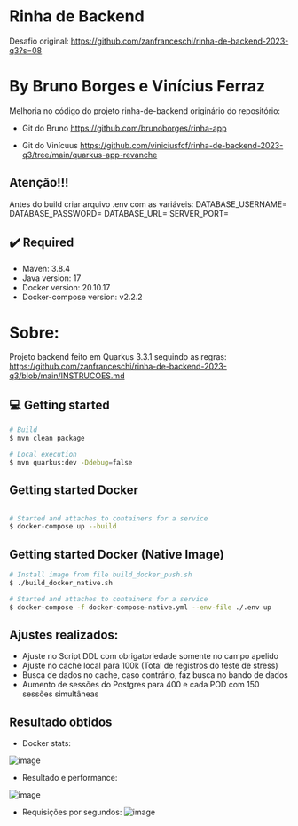# Rinha de Backend

Desafio original:
https://github.com/zanfranceschi/rinha-de-backend-2023-q3?s=08


# By Bruno Borges e Vinícius Ferraz
Melhoria no código do projeto rinha-de-backend originário do repositório:

* Git do Bruno
https://github.com/brunoborges/rinha-app

* Git do Vinícuus
https://github.com/viniciusfcf/rinha-de-backend-2023-q3/tree/main/quarkus-app-revanche


## Atenção!!!
Antes do build criar arquivo .env com as variáveis:
DATABASE_USERNAME=
DATABASE_PASSWORD=
DATABASE_URL=
SERVER_PORT=

## ✔️ Required
* Maven: 3.8.4
* Java version: 17
* Docker version: 20.10.17
* Docker-compose version: v2.2.2

# Sobre:
Projeto backend feito em Quarkus 3.3.1 seguindo as regras:
https://github.com/zanfranceschi/rinha-de-backend-2023-q3/blob/main/INSTRUCOES.md


## 💻 Getting started

```bash
# Build 
$ mvn clean package

# Local execution
$ mvn quarkus:dev -Ddebug=false
```


## Getting started Docker
```bash

# Started and attaches to containers for a service
$ docker-compose up --build
```


## Getting started Docker (Native Image)
```bash
# Install image from file build_docker_push.sh 
$ ./build_docker_native.sh 

# Started and attaches to containers for a service
$ docker-compose -f docker-compose-native.yml --env-file ./.env up
```






## Ajustes realizados:

* Ajuste no Script DDL com obrigatoriedade somente no campo apelido
* Ajuste no cache local para 100k (Total de registros do teste de stress)
* Busca de dados no cache, caso contrário, faz busca no bando de dados
* Aumento de sessões do Postgres para 400 e cada POD com 150 sessões simultâneas



## Resultado obtidos

* Docker stats:

![image](https://github.com/zsantana/rinha-backend-by-bruno-borges/assets/17239827/b494d062-c8ad-4299-93cf-c264e68910ee)


* Resultado e performance:

![image](https://github.com/zsantana/rinha-backend-by-bruno-borges/assets/17239827/3675a4b7-6f06-4b55-b09d-64074562aa99)



* Requisições por segundos:
![image](https://github.com/zsantana/rinha-backend-by-bruno-borges/assets/17239827/c4339b73-778c-4cfb-9031-6a49d8b97e15)

